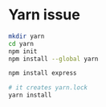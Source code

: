 # Yarn issue


```bash
mkdir yarn
cd yarn
npm init
npm install --global yarn

npm install express

# it creates yarn.lock
yarn install
```
